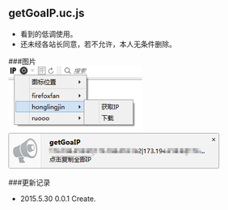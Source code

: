 getGoaIP.uc.js
----------------------------------- 
 - 看到的低调使用。  
 - 还未经各站长同意，若不允许，本人无条件删除。  

###图片  
![](https://github.com/GH-Kelo/userChromeJS/raw/master/getGoaIP/getGoaIP/getGoaIP/getGoaIP/img/getGoaIP.png "getGoaIP")  
![](https://github.com/GH-Kelo/userChromeJS/raw/master/getGoaIP/getGoaIP/getGoaIP/getGoaIP/img/getGoaIP2.png "getGoaIP2")  

###更新记录    
 - 2015.5.30 0.0.1 Create.  


